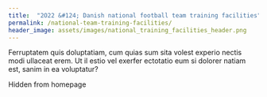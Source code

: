 ```yaml
---
title:  "2O22 &#124; Danish national football team training facilities"
permalink: /national-team-training-facilities/
header_image: assets/images/national_training_facilities_header.png
---
```


Ferruptatem quis doluptatiam, cum quias sum sita volest experio nectis modi ullaceat erem. Ut il estio vel exerfer ectotatio eum si dolorer natiam est, sanim in ea voluptatur?

<!--more-->

Hidden from homepage
